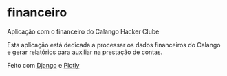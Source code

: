 # financeiro

<!-- Aqui vai ter uma badge do travis-ci !-->

Aplicação com o financeiro do Calango Hacker Clube

Esta aplicação está dedicada a processar os dados financeiros do Calango 
e gerar relatórios para auxiliar na prestação de contas.

Feito com [Django](https://www.djangoproject.com/) e [Plotly](https://plot.ly/)
